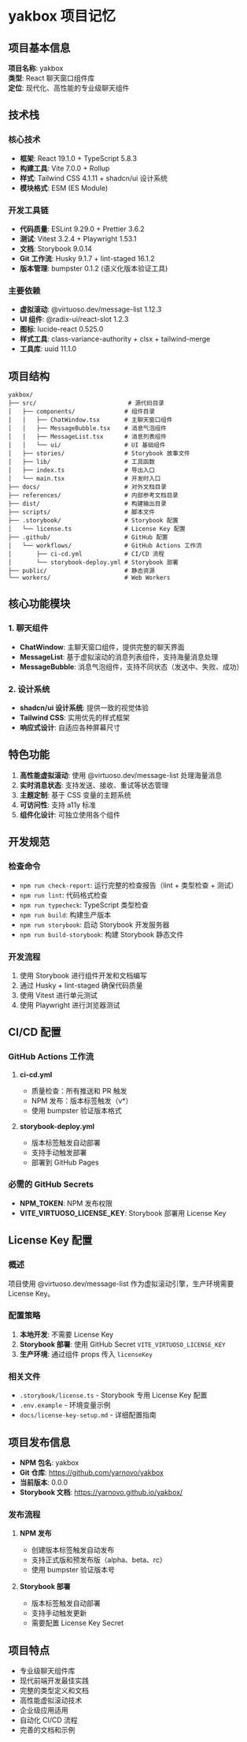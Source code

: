 # yakbox 项目记忆

## 项目基本信息

**项目名称**: yakbox  
**类型**: React 聊天窗口组件库  
**定位**: 现代化、高性能的专业级聊天组件

## 技术栈

### 核心技术

- **框架**: React 19.1.0 + TypeScript 5.8.3
- **构建工具**: Vite 7.0.0 + Rollup
- **样式**: Tailwind CSS 4.1.11 + shadcn/ui 设计系统
- **模块格式**: ESM (ES Module)

### 开发工具链

- **代码质量**: ESLint 9.29.0 + Prettier 3.6.2
- **测试**: Vitest 3.2.4 + Playwright 1.53.1
- **文档**: Storybook 9.0.14
- **Git 工作流**: Husky 9.1.7 + lint-staged 16.1.2
- **版本管理**: bumpster 0.1.2 (语义化版本验证工具)

### 主要依赖

- **虚拟滚动**: @virtuoso.dev/message-list 1.12.3
- **UI 组件**: @radix-ui/react-slot 1.2.3
- **图标**: lucide-react 0.525.0
- **样式工具**: class-variance-authority + clsx + tailwind-merge
- **工具库**: uuid 11.1.0

## 项目结构

```
yakbox/
├── src/                          # 源代码目录
│   ├── components/              # 组件目录
│   │   ├── ChatWindow.tsx       # 主聊天窗口组件
│   │   ├── MessageBubble.tsx    # 消息气泡组件
│   │   ├── MessageList.tsx      # 消息列表组件
│   │   └── ui/                  # UI 基础组件
│   ├── stories/                 # Storybook 故事文件
│   ├── lib/                     # 工具函数
│   ├── index.ts                 # 导出入口
│   └── main.tsx                 # 开发时入口
├── docs/                        # 对外文档目录
├── references/                  # 内部参考文档目录
├── dist/                        # 构建输出目录
├── scripts/                     # 脚本文件
├── .storybook/                  # Storybook 配置
│   └── license.ts               # License Key 配置
├── .github/                     # GitHub 配置
│   └── workflows/               # GitHub Actions 工作流
│       ├── ci-cd.yml            # CI/CD 流程
│       └── storybook-deploy.yml # Storybook 部署
├── public/                      # 静态资源
└── workers/                     # Web Workers
```

## 核心功能模块

### 1. 聊天组件

- **ChatWindow**: 主聊天窗口组件，提供完整的聊天界面
- **MessageList**: 基于虚拟滚动的消息列表组件，支持海量消息处理
- **MessageBubble**: 消息气泡组件，支持不同状态（发送中、失败、成功）

### 2. 设计系统

- **shadcn/ui 设计系统**: 提供一致的视觉体验
- **Tailwind CSS**: 实用优先的样式框架
- **响应式设计**: 自适应各种屏幕尺寸

## 特色功能

1. **高性能虚拟滚动**: 使用 @virtuoso.dev/message-list 处理海量消息
2. **实时消息状态**: 支持发送、接收、重试等状态管理
3. **主题定制**: 基于 CSS 变量的主题系统
4. **可访问性**: 支持 a11y 标准
5. **组件化设计**: 可独立使用各个组件

## 开发规范

### 检查命令

- `npm run check-report`: 运行完整的检查报告（lint + 类型检查 + 测试）
- `npm run lint`: 代码格式检查
- `npm run typecheck`: TypeScript 类型检查
- `npm run build`: 构建生产版本
- `npm run storybook`: 启动 Storybook 开发服务器
- `npm run build-storybook`: 构建 Storybook 静态文件

### 开发流程

1. 使用 Storybook 进行组件开发和文档编写
2. 通过 Husky + lint-staged 确保代码质量
3. 使用 Vitest 进行单元测试
4. 使用 Playwright 进行浏览器测试

## CI/CD 配置

### GitHub Actions 工作流

1. **ci-cd.yml**
   - 质量检查：所有推送和 PR 触发
   - NPM 发布：版本标签触发（v\*）
   - 使用 bumpster 验证版本格式

2. **storybook-deploy.yml**
   - 版本标签触发自动部署
   - 支持手动触发部署
   - 部署到 GitHub Pages

### 必需的 GitHub Secrets

- **NPM_TOKEN**: NPM 发布权限
- **VITE_VIRTUOSO_LICENSE_KEY**: Storybook 部署用 License Key

## License Key 配置

### 概述

项目使用 @virtuoso.dev/message-list 作为虚拟滚动引擎，生产环境需要 License Key。

### 配置策略

1. **本地开发**: 不需要 License Key
2. **Storybook 部署**: 使用 GitHub Secret `VITE_VIRTUOSO_LICENSE_KEY`
3. **生产环境**: 通过组件 props 传入 `licenseKey`

### 相关文件

- `.storybook/license.ts` - Storybook 专用 License Key 配置
- `.env.example` - 环境变量示例
- `docs/license-key-setup.md` - 详细配置指南

## 项目发布信息

- **NPM 包名**: yakbox
- **Git 仓库**: https://github.com/yarnovo/yakbox
- **当前版本**: 0.0.0
- **Storybook 文档**: https://yarnovo.github.io/yakbox/

### 发布流程

1. **NPM 发布**
   - 创建版本标签触发自动发布
   - 支持正式版和预发布版（alpha、beta、rc）
   - 使用 bumpster 验证版本号

2. **Storybook 部署**
   - 版本标签触发自动部署
   - 支持手动触发更新
   - 需要配置 License Key Secret

## 项目特点

- 专业级聊天组件库
- 现代前端开发最佳实践
- 完整的类型定义和文档
- 高性能虚拟滚动技术
- 企业级应用适用
- 自动化 CI/CD 流程
- 完善的文档和示例

<!-- 最后更新时间: 2025-01-08T08:45:00.000Z -->
